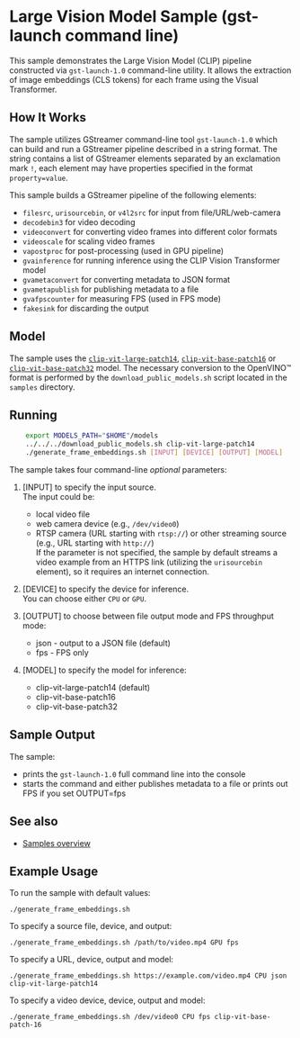 # Large Vision Model Sample (gst-launch command line)

This sample demonstrates the Large Vision Model (CLIP) pipeline constructed via `gst-launch-1.0` command-line utility. It allows the extraction of image embeddings (CLS tokens) for each frame using the Visual Transformer.

## How It Works

The sample utilizes GStreamer command-line tool `gst-launch-1.0` which can build and run a GStreamer pipeline described in a string format.
The string contains a list of GStreamer elements separated by an exclamation mark `!`, each element may have properties specified in the format `property=value`.

This sample builds a GStreamer pipeline of the following elements:

* `filesrc`, `urisourcebin`, or `v4l2src` for input from file/URL/web-camera
* `decodebin3` for video decoding
* `videoconvert` for converting video frames into different color formats
* `videoscale` for scaling video frames
* `vapostproc` for post-processing (used in GPU pipeline)
* `gvainference` for running inference using the CLIP Vision Transformer model
* `gvametaconvert` for converting metadata to JSON format
* `gvametapublish` for publishing metadata to a file
* `gvafpscounter` for measuring FPS (used in FPS mode)
* `fakesink` for discarding the output

## Model

The sample uses the [`clip-vit-large-patch14`](https://huggingface.co/openai/clip-vit-large-patch14), [`clip-vit-base-patch16`](https://huggingface.co/openai/clip-vit-base-patch16) or [`clip-vit-base-patch32`](https://huggingface.co/openai/clip-vit-base-patch32) model. The necessary conversion to the OpenVINO™ format is performed by the `download_public_models.sh` script located in the `samples` directory.

## Running

```sh
    export MODELS_PATH="$HOME"/models
    ../../../download_public_models.sh clip-vit-large-patch14
    ./generate_frame_embeddings.sh [INPUT] [DEVICE] [OUTPUT] [MODEL]
```

The sample takes four command-line *optional* parameters:

1. [INPUT] to specify the input source.  
The input could be:
    * local video file
    * web camera device (e.g., `/dev/video0`)
    * RTSP camera (URL starting with `rtsp://`) or other streaming source (e.g., URL starting with `http://`)  
If the parameter is not specified, the sample by default streams a video example from an HTTPS link (utilizing the `urisourcebin` element), so it requires an internet connection.

2. [DEVICE] to specify the device for inference.  
   You can choose either `CPU` or `GPU`.
3. [OUTPUT] to choose between file output mode and FPS throughput mode:
    * json - output to a JSON file (default)
    * fps - FPS only
4. [MODEL] to specify the model for inference:
    * clip-vit-large-patch14 (default)
    * clip-vit-base-patch16
    * clip-vit-base-patch32

## Sample Output

The sample:

* prints the `gst-launch-1.0` full command line into the console
* starts the command and either publishes metadata to a file or prints out FPS if you set OUTPUT=fps

## See also

* [Samples overview](../../README.md)

## Example Usage

To run the sample with default values:

    ./generate_frame_embeddings.sh

To specify a source file, device, and output:

    ./generate_frame_embeddings.sh /path/to/video.mp4 GPU fps

To specify a URL, device, output and model:

    ./generate_frame_embeddings.sh https://example.com/video.mp4 CPU json clip-vit-large-patch14

To specify a video device, device, output and model:

    ./generate_frame_embeddings.sh /dev/video0 CPU fps clip-vit-base-patch-16
